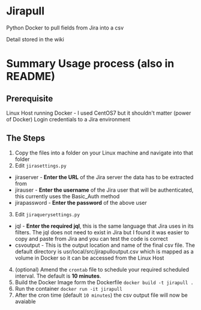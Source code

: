 # Jirapull
Python Docker to pull fields from Jira into a csv

Detail stored in the wiki

# Summary Usage process (also in README)
## Prerequisite
Linux Host running Docker - I used CentOS7 but it shouldn't matter (power of Docker)
Login credentials to a Jira environment

## The Steps
1. Copy the files into a folder on your Linux machine and navigate into that folder
2. Edit `jirasettings.py `
* jiraserver - **Enter the URL** of the Jira server the data has to be extracted from
* jirauser - **Enter the username** of the Jira user that will be authenticated, this currently uses the Basic_Auth method
* jirapassword - **Enter the password** of the above user
3. Edit `jiraquerysettings.py`
* jql - **Enter the required jql**, this is the same language that Jira uses in its filters.  The jql does not need to exist in Jira but I found it was easier to copy and paste from Jira and you can test the code is correct
* csvoutput - This is the output location and name of the final csv file. The default directory is usr/local/src/jirapulloutput.csv which is mapped as a volume in Docker so it can be accessed from the Linux Host
4. (optional) Amend the `crontab` file to schedule your required scheduled interval. The default is **10 minutes**.
5. Build the Docker Image form the Dockerfile
`docker build -t jirapull .`
5. Run the container
`docker run -it jirapull`
6. After the cron time (default `10 minutes`) the csv output file will now be avaiable
